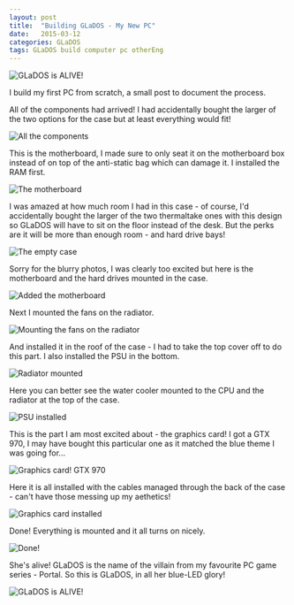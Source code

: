 ```yaml
---
layout: post
title:  "Building GLaDOS - My New PC"
date:   2015-03-12
categories: GLaDOS 
tags: GLaDOS build computer pc otherEng
---
```


![GLaDOS is ALIVE!](/images/glados/finished01.jpg)

I build my first PC from scratch, a small post to document the process.

<!--more-->

All of the components had arrived! I had accidentally bought the larger of the two options for the case but at least everything would fit!

![All the components](/images/glados/build03.jpg)

This is the motherboard, I made sure to only seat it on the motherboard box instead of on top of the anti-static bag which can damage it. I installed the RAM first.

![The motherboard](/images/glados/build04.jpg)

I was amazed at how much room I had in this case - of course, I'd accidentally bought the larger of the two thermaltake ones with this design so GLaDOS will have to sit on the floor instead of the desk. But the perks are it will be more than enough room - and hard drive bays!

![The empty case](/images/glados/build06.jpg)

Sorry for the blurry photos, I was clearly too excited but here is the motherboard and the hard drives mounted in the case.

![Added the motherboard](/images/glados/build07.jpg)

Next I mounted the fans on the radiator.

![Mounting the fans on the radiator](/images/glados/build08.jpg)

And installed it in the roof of the case - I had to take the top cover off to do this part. I also installed the PSU in the bottom.

![Radiator mounted](/images/glados/build09.jpg)

Here you can better see the water cooler mounted to the CPU and the radiator at the top of the case.

![PSU installed](/images/glados/build11.jpg)

This is the part I am most excited about - the graphics card! I got a GTX 970, I may have bought this particular one as it matched the blue theme I was going for...

![Graphics card! GTX 970](/images/glados/build05.jpg)

Here it is all installed with the cables managed through the back of the case - can't have those messing up my aethetics!

![Graphics card installed](/images/glados/build12.jpg)

Done! Everything is mounted and it all turns on nicely.

![Done!](/images/glados/build13.jpg)

She's alive! GLaDOS is the name of the villain from my favourite PC game series - Portal. So this is GLaDOS, in all her blue-LED glory!

![GLaDOS is ALIVE!](/images/glados/finished01.jpg)